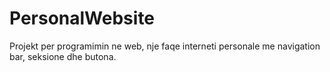 # PersonalWebsite

Projekt per programimin ne web, nje faqe interneti personale me navigation bar, seksione dhe butona.
